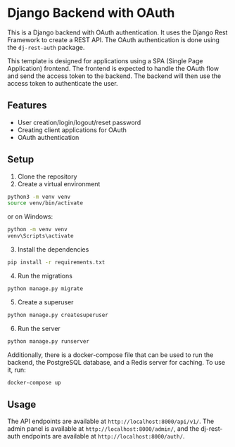 # Django Backend with OAuth

This is a Django backend with OAuth authentication. It uses the Django Rest Framework to create a REST API. The OAuth authentication is done using the `dj-rest-auth` package.

This template is designed for applications using a SPA (Single Page Application) frontend. The frontend is expected to handle the OAuth flow and send the access token to the backend. The backend will then use the access token to authenticate the user.

## Features

- User creation/login/logout/reset password
- Creating client applications for OAuth
- OAuth authentication

## Setup

1. Clone the repository
2. Create a virtual environment

```bash
python3 -m venv venv
source venv/bin/activate
```

or on Windows:

```bash
python -m venv venv
venv\Scripts\activate
```

3. Install the dependencies

```bash
pip install -r requirements.txt
```

4. Run the migrations

```bash
python manage.py migrate
```

5. Create a superuser

```bash
python manage.py createsuperuser
```

6. Run the server

```bash
python manage.py runserver
```

Additionally, there is a docker-compose file that can be used to run the backend, the PostgreSQL database, and a Redis server for caching. To use it, run:

```bash
docker-compose up
```

## Usage

The API endpoints are available at `http://localhost:8000/api/v1/`. The admin panel is available at `http://localhost:8000/admin/`, and the dj-rest-auth endpoints are available at `http://localhost:8000/auth/`.